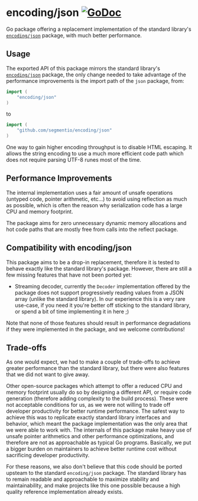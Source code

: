 # encoding/json [![GoDoc](https://godoc.org/github.com/segmentio/encoding/json?status.svg)](https://godoc.org/github.com/segmentio/encoding/json)

Go package offering a replacement implementation of the standard library's
[`encoding/json`](https://golang.org/pkg/encoding/json/) package, with much
better performance.

## Usage

The exported API of this package mirrors the standard library's
[`encoding/json`](https://golang.org/pkg/encoding/json/) package, the only
change needed to take advantage of the performance improvements is the import
path of the `json` package, from:
```go
import (
    "encoding/json"
)
```
to
```go
import (
    "github.com/segmentio/encoding/json"
)
```

One way to gain higher encoding throughput is to disable HTML escaping.
It allows the string encoding to use a much more efficient code path which
does not require parsing UTF-8 runes most of the time.

## Performance Improvements

The internal implementation uses a fair amount of unsafe operations (untyped
code, pointer arithmetic, etc...) to avoid using reflection as much as possible,
which is often the reason why serialization code has a large CPU and memory
footprint.

The package aims for zero unnecessary dynamic memory allocations and hot code
paths that are mostly free from calls into the reflect package.

## Compatibility with encoding/json

This package aims to be a drop-in replacement, therefore it is tested to behave
exactly like the standard library's package. However, there are still a few
missing features that have not been ported yet:

- Streaming decoder, currently the `Decoder` implementation offered by the
package does not support progressively reading values from a JSON array (unlike
the standard library). In our experience this is a very rare use-case, if you
need it you're better off sticking to the standard library, or spend a bit of
time implementing it in here ;)

Note that none of those features should result in performance degradations if
they were implemented in the package, and we welcome contributions!

## Trade-offs

As one would expect, we had to make a couple of trade-offs to achieve greater
performance than the standard library, but there were also features that we
did not want to give away.

Other open-source packages which attempt to offer a reduced CPU and memory
footprint usually do so by designing a different API, or require code generation
(therefore adding complexity to the build process). These were not acceptable
conditions for us, as we were not willing to trade off developer productivity
for better runtime performance. The safest way to achieve this was to replicate
exactly standard library interfaces and behavior, which meant the package
implementation was the only area that we were able to work with.
The internals of this package make heavy use of unsafe pointer arithmetics and
other performance optimizations, and therefore are not as approachable as
typical Go programs. Basically, we put a bigger burden on maintainers to achieve
better runtime cost without sacrificing developer productivity.

For these reasons, we also don't believe that this code should be ported upsteam
to the standard `encoding/json` package. The standard library has to remain
readable and approachable to maximize stability and maintainability, and make
projects like this one possible because a high quality reference implementation
already exists.
